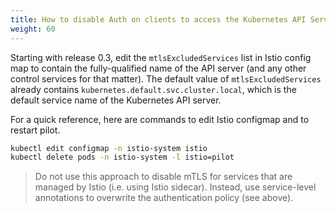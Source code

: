 ```yaml
---
title: How to disable Auth on clients to access the Kubernetes API Server (or any control services that don't have Istio sidecar)?
weight: 60
---
```


Starting with release 0.3, edit the `mtlsExcludedServices` list in Istio config
map to contain the fully-qualified name of the API server (and any other
control services for that matter). The default value of `mtlsExcludedServices`
already contains `kubernetes.default.svc.cluster.local`, which is the default
service name of the Kubernetes API server.

For a quick reference, here are commands to edit Istio configmap and to restart pilot.
```bash
kubectl edit configmap -n istio-system istio
kubectl delete pods -n istio-system -l istio=pilot
```

> Do not use this approach to disable mTLS for services that are managed
by Istio (i.e. using Istio sidecar). Instead, use service-level annotations
to overwrite the authentication policy (see above).
